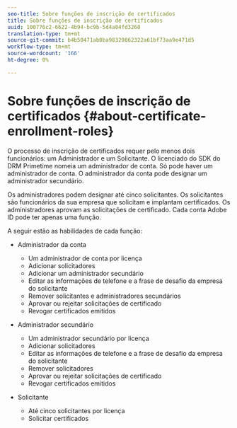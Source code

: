 ```yaml
---
seo-title: Sobre funções de inscrição de certificados
title: Sobre funções de inscrição de certificados
uuid: 100776c2-6622-4b94-bc9b-5d4a04fd3260
translation-type: tm+mt
source-git-commit: b4b50471ab0ba98329862322a61bf73aa9e471d5
workflow-type: tm+mt
source-wordcount: '166'
ht-degree: 0%

---
```



# Sobre funções de inscrição de certificados {#about-certificate-enrollment-roles}

O processo de inscrição de certificados requer pelo menos dois funcionários: um Administrador e um Solicitante. O licenciado do SDK do DRM Primetime nomeia um administrador de conta. Só pode haver um administrador de conta. O administrador da conta pode designar um administrador secundário.

Os administradores podem designar até cinco solicitantes. Os solicitantes são funcionários da sua empresa que solicitam e implantam certificados. Os administradores aprovam as solicitações de certificado. Cada conta Adobe ID pode ter apenas uma função.

A seguir estão as habilidades de cada função:

* Administrador da conta

   * Um administrador de conta por licença
   * Adicionar solicitadores
   * Adicionar um administrador secundário
   * Editar as informações de telefone e a frase de desafio da empresa do solicitante
   * Remover solicitantes e administradores secundários
   * Aprovar ou rejeitar solicitações de certificado
   * Revogar certificados emitidos

* Administrador secundário

   * Um administrador secundário por licença
   * Adicionar solicitadores
   * Editar as informações de telefone e a frase de desafio da empresa do solicitante
   * Remover solicitadores
   * Aprovar ou rejeitar solicitações de certificado
   * Revogar certificados emitidos

* Solicitante

   * Até cinco solicitantes por licença
   * Solicitar certificados

